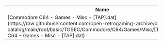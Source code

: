 <table>
<tr><th>Name</th><th>Size</th></tr>
<tr><td>[Commodore C64 - Games - Misc - [TAP].dat](https://raw.githubusercontent.com/open-retrogaming-archive/dat-catalog/main/root/basic/TOSEC/Commodore/C64/Games/Misc/[TAP]/Commodore C64 - Games - Misc - [TAP].dat)</td><td>821642</td></tr>
</table>
